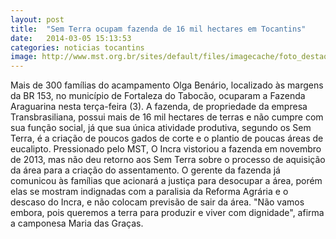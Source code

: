 ```yaml
---
layout: post
title:  "Sem Terra ocupam fazenda de 16 mil hectares em Tocantins"
date:   2014-03-05 15:13:53
categories: noticias tocantins
image: http://www.mst.org.br/sites/default/files/imagecache/foto_destaque/ato_mulheres_PA%21.jpg
---
```


Mais de 300 famílias do acampamento Olga Benário, localizado às margens da BR 153, no município de Fortaleza do Tabocão, ocuparam a Fazenda Araguarina nesta terça-feira (3).
A fazenda, de propriedade da empresa Transbrasiliana, possui mais de 16 mil hectares de terras e não cumpre com sua função social, já que sua única atividade produtiva, segundo os Sem Terra, é a criação de poucos gados de corte e o plantio de poucas áreas de eucalipto.
Pressionado pelo MST, O Incra vistoriou a fazenda em novembro de 2013, mas não deu retorno aos Sem Terra sobre o processo de aquisição da área para a criação do assentamento.
O gerente da fazenda já comunicou às famílias que acionará a justiça para desocupar a área, porém elas se mostram indignadas com a paralisia da Reforma Agrária e o descaso do Incra, e não colocam previsão de sair da área.
"Não vamos embora, pois queremos a terra para produzir e viver com dignidade", afirma a camponesa Maria das Graças.


